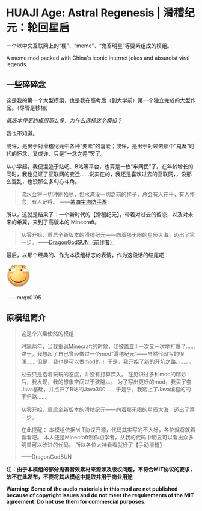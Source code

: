# HUAJI Age: Astral Regenesis | 滑稽纪元：轮回星启

一个以中文互联网上的“梗”、“meme”、“鬼畜明星”等要素组成的模组。

A meme mod packed with China's iconic internet jokes and absurdist viral legends.

## 一些碎碎念

这是我的第一个大型模组，也是我在高考后（到大学前）第一个独立完成的大型作品。（尽管是移植）

*低版本停更的模组那么多，为什么选择这个模组？*

我也不知道。

或许，是出于对滑稽纪元中各种“要素”的喜爱；或许，是出于对过去那个“鬼畜”时代的怀念，又或许，只是“一念之差”罢了。

从小学起，我便混迹于贴吧、B站等平台，也算是一枚“牢网民”了。在年龄增长的同时，我也见证了互联网的变迁......说实在的，我还是喜欢过去的互联网，，没那么混乱，也没那么多勾心斗角。

> 流水会将一切冲刷殆尽，但水淹没一切之前的样子，总会有人在乎，有人怀念，有人记得。
> ——[某四字塔防手游](https://prts.wiki/w/AT-8_%E9%80%9D%E5%B7%9D)

所以，这就是结果了：一个新时代的【滑稽纪元】，带着对过去的留恋，以及对未来的希冀，来到了高版本的 Minecraft。

> 从零开始，重启全新版本的滑稽纪元——向着那无限的星辰大海，迈出了第一步。
> ——[DragonGodSUN（前作者）](#原模组简介)

最后，以那个经典的、作为本模组标志的表情，作为这段话的结尾吧：

![滑稽](src/main/resources/assets/huajiage/textures/item/huaji.png)

——mrqx0195

## 原模组简介

> 这是个兴趣使然的模组
>
> 时隔两年，当我重返Minecraft的时候，我被盖亚III一次又一次地打爆了……
> 终于，我想起了自己曾经做过一个mod“滑稽纪元”——虽然代码写的很浅……
> 但是，我也是可以做mod的！
> 于是，我开始了新的开坑之路。。。。。。
>
> 过去只是抱着玩玩的态度，并没有打算深入。
> 在见识过多种mod的精妙后，我发现，我的想象空间过于狭隘。。。
> 为了写出更好的mod，我买了套Java基础，并点开了B站的Java300……
> 于是乎，我踏上了Java编程的的不归路……
>
> 从零开始，重启全新版本的滑稽纪元——向着那无限的星辰大海，迈出了第一步。
>
> 在此提醒：
> 本模组依据MIT协议开源，代码其实写的不大好，各位就将就着看看吧。
> 本人还是Minecraft制作初学者，从我的代码中明显可以看出众多明显可以改进的代码。
> 所以各位大神看看就好了【手动滑稽】
>
> ——DragonGodSUN

**注：由于本模组的部分鬼畜音效素材来源涉及版权问题，不符合MIT协议的要求，故不在此发布，不要将其从模组中提取并用于商业用途**

**Warning: Some of the audio materials in this mod are not published because of copyright issues and do not meet
the requirements of the MIT agreement. Do not use them for commercial purposes.**  
